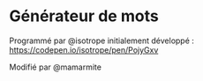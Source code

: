 # Générateur de mots
Programmé par @isotrope
initialement développé : https://codepen.io/isotrope/pen/PojyGxv

Modifié par @mamarmite
